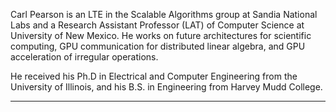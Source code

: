 Carl Pearson is an LTE in the Scalable Algorithms group at Sandia National Labs and a Research Assistant Professor (LAT) of Computer Science at University of New Mexico.
He works on future architectures for scientific computing, GPU communication for distributed linear algebra, and GPU acceleration of irregular operations.

He received his Ph.D in Electrical and Computer Engineering from the University of Illinois, and his B.S. in Engineering from Harvey Mudd College.

---
